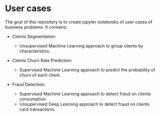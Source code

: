 # User cases

The goal of this repository is to create jupyter notebooks of user cases of business problems. It contains:

- Clients Segmentation:
  - Unsupervised Machine Learning approach to group clients by characteristics.

- Clients Churn Rate Prediction:
  - Supervised Machine Learning approach to predict the probability of churn of each client. 

- Fraud Detection:
  - Supervised Machine Learning approach to detect fraud on clients consumption.
  - Unsupervised Deep Learning approach to detect fraud on clients card transactions.


